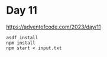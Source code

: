 # Day 11

https://adventofcode.com/2023/day/11

```
asdf install
npm install
npm start < input.txt
```
